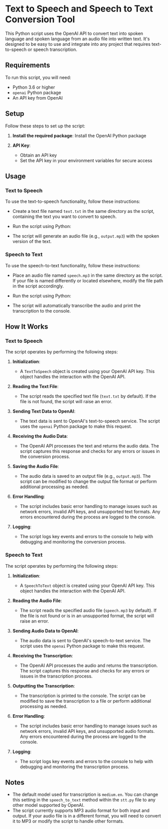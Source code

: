 # Text to Speech and Speech to Text Conversion Tool

This Python script uses the OpenAI API to convert text into spoken language and spoken language from an audio file into written text. It's designed to be easy to use and integrate into any project that requires text-to-speech or speech transcription.

## Requirements

To run this script, you will need:

- Python 3.6 or higher
- `openai` Python package
- An API key from OpenAI

## Setup

Follow these steps to set up the script:

1. **Install the required package**:
   Install the OpenAI Python package

2. **API Key**:
   - Obtain an API key
   - Set the API key in your environment variables for secure access

## Usage

### Text to Speech

To use the text-to-speech functionality, follow these instructions:

- Create a text file named `text.txt` in the same directory as the script, containing the text you want to convert to speech.
- Run the script using Python:

- The script will generate an audio file (e.g., `output.mp3`) with the spoken version of the text.

### Speech to Text

To use the speech-to-text functionality, follow these instructions:

- Place an audio file named `speech.mp3` in the same directory as the script. If your file is named differently or located elsewhere, modify the file path in the script accordingly.
- Run the script using Python:

- The script will automatically transcribe the audio and print the transcription to the console.

## How It Works

### Text to Speech

The script operates by performing the following steps:

1. **Initialization**:
   - A `TextToSpeech` object is created using your OpenAI API key. This object handles the interaction with the OpenAI API.

2. **Reading the Text File**:
   - The script reads the specified text file (`text.txt` by default). If the file is not found, the script will raise an error.

3. **Sending Text Data to OpenAI**:
   - The text data is sent to OpenAI's text-to-speech service. The script uses the `openai` Python package to make this request.

4. **Receiving the Audio Data**:
   - The OpenAI API processes the text and returns the audio data. The script captures this response and checks for any errors or issues in the conversion process.

5. **Saving the Audio File**:
   - The audio data is saved to an output file (e.g., `output.mp3`). The script can be modified to change the output file format or perform additional processing as needed.

6. **Error Handling**:
   - The script includes basic error handling to manage issues such as network errors, invalid API keys, and unsupported text formats. Any errors encountered during the process are logged to the console.

7. **Logging**:
   - The script logs key events and errors to the console to help with debugging and monitoring the conversion process.

### Speech to Text

The script operates by performing the following steps:

1. **Initialization**:
   - A `SpeechToText` object is created using your OpenAI API key. This object handles the interaction with the OpenAI API.

2. **Reading the Audio File**:
   - The script reads the specified audio file (`speech.mp3` by default). If the file is not found or is in an unsupported format, the script will raise an error.

3. **Sending Audio Data to OpenAI**:
   - The audio data is sent to OpenAI's speech-to-text service. The script uses the `openai` Python package to make this request.

4. **Receiving the Transcription**:
   - The OpenAI API processes the audio and returns the transcription. The script captures this response and checks for any errors or issues in the transcription process.

5. **Outputting the Transcription**:
   - The transcription is printed to the console. The script can be modified to save the transcription to a file or perform additional processing as needed.

6. **Error Handling**:
   - The script includes basic error handling to manage issues such as network errors, invalid API keys, and unsupported audio formats. Any errors encountered during the process are logged to the console.

7. **Logging**:
   - The script logs key events and errors to the console to help with debugging and monitoring the transcription process.

## Notes

- The default model used for transcription is `medium.en`. You can change this setting in the `speech_to_text` method within the `stt.py` file to any other model supported by OpenAI.
- The script currently supports MP3 audio format for both input and output. If your audio file is in a different format, you will need to convert it to MP3 or modify the script to handle other formats.

